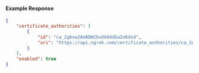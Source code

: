 <!-- Code generated for API Clients. DO NOT EDIT. -->

#### Example Response

```json
{
	"certificate_authorities": [
		{
			"id": "ca_2gbxw2AoBDW2bvOkH4dGaIoKdxd",
			"uri": "https://api.ngrok.com/certificate_authorities/ca_2gbxw2AoBDW2bvOkH4dGaIoKdxd"
		}
	],
	"enabled": true
}
```
